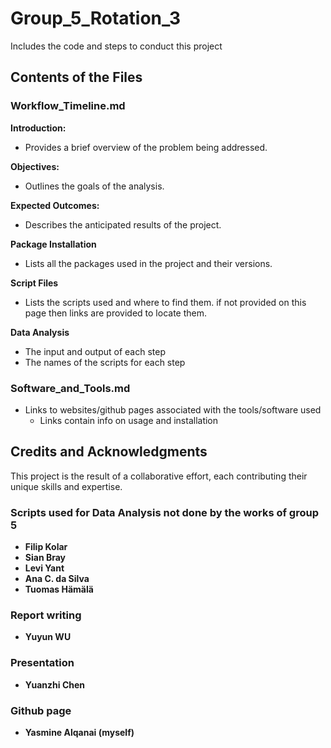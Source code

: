 # Group_5_Rotation_3
Includes the code and steps to conduct this project 

## Contents of the Files
### Workflow_Timeline.md

**Introduction:**
- Provides a brief overview of the problem being addressed.
  
**Objectives:**
- Outlines the goals of the analysis.
  
**Expected Outcomes:**
- Describes the anticipated results of the project.

**Package Installation** 
- Lists all the packages used in the project and their versions.

**Script Files**
- Lists the scripts used and where to find them. if not provided on this page then links are provided to locate them.

**Data Analysis**
- The input and output of each step
- The names of the scripts for each step
  

### Software_and_Tools.md
- Links to websites/github pages associated with the tools/software used
    - Links contain info on usage and installation



## Credits and Acknowledgments

This project is the result of a collaborative effort, each contributing their unique skills and expertise.

### Scripts used for Data Analysis not done by the works of group 5
- **Filip Kolar** 
- **Sian Bray** 
- **Levi Yant** 
- **Ana C. da Silva**
- **Tuomas Hämälä** 
  
### Report writing
- **Yuyun WU** 

### Presentation 
- **Yuanzhi Chen**

### Github page
- **Yasmine Alqanai (myself)**


